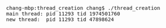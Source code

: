 <pre>
chang-mbp:thread_creation chang$ ./thread_creation
main thread: pid 11293 tid 1974501760
new thread:  pid 11293 tid 47898624
</pre>